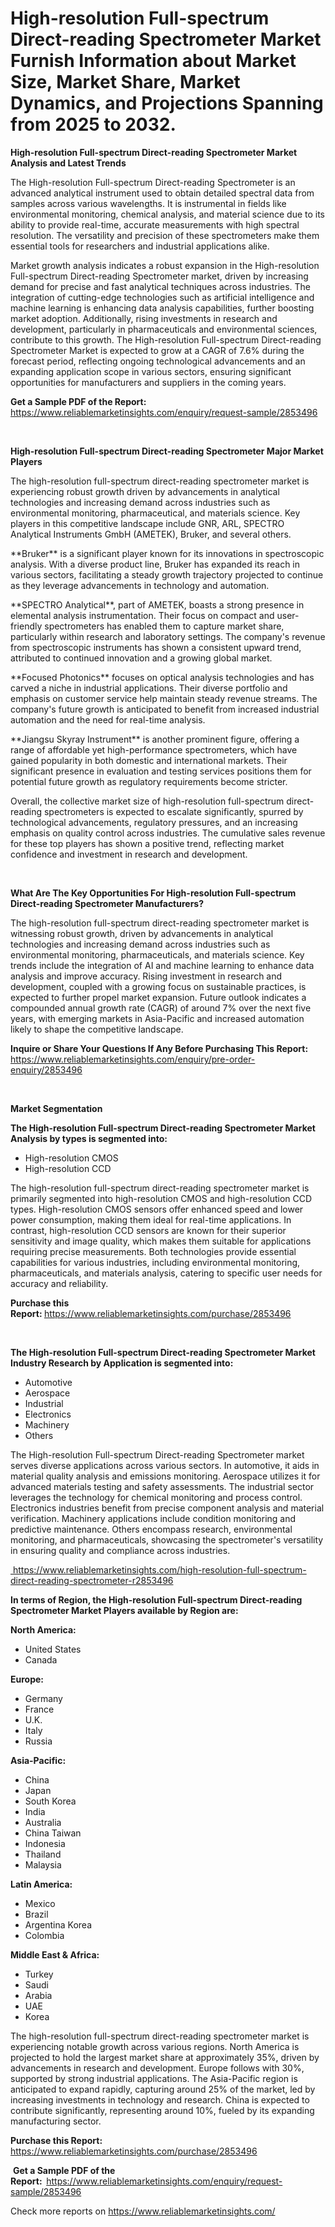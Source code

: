 <p><h1>High-resolution Full-spectrum Direct-reading Spectrometer Market Furnish Information about Market Size, Market Share, Market Dynamics, and Projections Spanning from 2025 to 2032.</h1></p><p><strong>High-resolution Full-spectrum Direct-reading Spectrometer Market Analysis and Latest Trends</strong></p>
<p><p>The High-resolution Full-spectrum Direct-reading Spectrometer is an advanced analytical instrument used to obtain detailed spectral data from samples across various wavelengths. It is instrumental in fields like environmental monitoring, chemical analysis, and material science due to its ability to provide real-time, accurate measurements with high spectral resolution. The versatility and precision of these spectrometers make them essential tools for researchers and industrial applications alike.</p><p>Market growth analysis indicates a robust expansion in the High-resolution Full-spectrum Direct-reading Spectrometer market, driven by increasing demand for precise and fast analytical techniques across industries. The integration of cutting-edge technologies such as artificial intelligence and machine learning is enhancing data analysis capabilities, further boosting market adoption. Additionally, rising investments in research and development, particularly in pharmaceuticals and environmental sciences, contribute to this growth. The High-resolution Full-spectrum Direct-reading Spectrometer Market is expected to grow at a CAGR of 7.6% during the forecast period, reflecting ongoing technological advancements and an expanding application scope in various sectors, ensuring significant opportunities for manufacturers and suppliers in the coming years.</p></p>
<p><strong>Get a Sample PDF of the Report:&nbsp;</strong> <a href="https://www.reliablemarketinsights.com/enquiry/request-sample/2853496?utm_campaign=2680&utm_medium=2&utm_source=Github&utm_content=ia&utm_term=12032025&utm_id=high-resolution-full-spectrum-direct-reading-spectrometer">https://www.reliablemarketinsights.com/enquiry/request-sample/2853496</a></p>
<p>&nbsp;</p>
<p><strong>High-resolution Full-spectrum Direct-reading Spectrometer Major Market Players</strong></p>
<p><p>The high-resolution full-spectrum direct-reading spectrometer market is experiencing robust growth driven by advancements in analytical technologies and increasing demand across industries such as environmental monitoring, pharmaceutical, and materials science. Key players in this competitive landscape include GNR, ARL, SPECTRO Analytical Instruments GmbH (AMETEK), Bruker, and several others.</p><p>**Bruker** is a significant player known for its innovations in spectroscopic analysis. With a diverse product line, Bruker has expanded its reach in various sectors, facilitating a steady growth trajectory projected to continue as they leverage advancements in technology and automation.</p><p>**SPECTRO Analytical**, part of AMETEK, boasts a strong presence in elemental analysis instrumentation. Their focus on compact and user-friendly spectrometers has enabled them to capture market share, particularly within research and laboratory settings. The company's revenue from spectroscopic instruments has shown a consistent upward trend, attributed to continued innovation and a growing global market.</p><p>**Focused Photonics** focuses on optical analysis technologies and has carved a niche in industrial applications. Their diverse portfolio and emphasis on customer service help maintain steady revenue streams. The company's future growth is anticipated to benefit from increased industrial automation and the need for real-time analysis.</p><p>**Jiangsu Skyray Instrument** is another prominent figure, offering a range of affordable yet high-performance spectrometers, which have gained popularity in both domestic and international markets. Their significant presence in evaluation and testing services positions them for potential future growth as regulatory requirements become stricter.</p><p>Overall, the collective market size of high-resolution full-spectrum direct-reading spectrometers is expected to escalate significantly, spurred by technological advancements, regulatory pressures, and an increasing emphasis on quality control across industries. The cumulative sales revenue for these top players has shown a positive trend, reflecting market confidence and investment in research and development.</p></p>
<p>&nbsp;</p>
<p><strong>What Are The Key Opportunities For High-resolution Full-spectrum Direct-reading Spectrometer Manufacturers?</strong></p>
<p><p>The high-resolution full-spectrum direct-reading spectrometer market is witnessing robust growth, driven by advancements in analytical technologies and increasing demand across industries such as environmental monitoring, pharmaceuticals, and materials science. Key trends include the integration of AI and machine learning to enhance data analysis and improve accuracy. Rising investment in research and development, coupled with a growing focus on sustainable practices, is expected to further propel market expansion. Future outlook indicates a compounded annual growth rate (CAGR) of around 7% over the next five years, with emerging markets in Asia-Pacific and increased automation likely to shape the competitive landscape.</p></p>
<p><strong>Inquire or Share Your Questions If Any Before Purchasing This Report:</strong> <a href="https://www.reliablemarketinsights.com/enquiry/pre-order-enquiry/2853496?utm_campaign=2680&utm_medium=2&utm_source=Github&utm_content=ia&utm_term=12032025&utm_id=high-resolution-full-spectrum-direct-reading-spectrometer">https://www.reliablemarketinsights.com/enquiry/pre-order-enquiry/2853496</a></p>
<p>&nbsp;</p>
<p><strong>Market Segmentation</strong></p>
<p><strong>The High-resolution Full-spectrum Direct-reading Spectrometer Market Analysis by types is segmented into:</strong></p>
<p><ul><li>High-resolution CMOS</li><li>High-resolution CCD</li></ul></p>
<p><p>The high-resolution full-spectrum direct-reading spectrometer market is primarily segmented into high-resolution CMOS and high-resolution CCD types. High-resolution CMOS sensors offer enhanced speed and lower power consumption, making them ideal for real-time applications. In contrast, high-resolution CCD sensors are known for their superior sensitivity and image quality, which makes them suitable for applications requiring precise measurements. Both technologies provide essential capabilities for various industries, including environmental monitoring, pharmaceuticals, and materials analysis, catering to specific user needs for accuracy and reliability.</p></p>
<p><strong>Purchase this Report:&nbsp;</strong><a href="https://www.reliablemarketinsights.com/purchase/2853496?utm_campaign=2680&utm_medium=2&utm_source=Github&utm_content=ia&utm_term=12032025&utm_id=high-resolution-full-spectrum-direct-reading-spectrometer">https://www.reliablemarketinsights.com/purchase/2853496</a></p>
<p>&nbsp;</p>
<p><strong>The High-resolution Full-spectrum Direct-reading Spectrometer Market Industry Research by Application is segmented into:</strong></p>
<p><ul><li>Automotive</li><li>Aerospace</li><li>Industrial</li><li>Electronics</li><li>Machinery</li><li>Others</li></ul></p>
<p><p>The High-resolution Full-spectrum Direct-reading Spectrometer market serves diverse applications across various sectors. In automotive, it aids in material quality analysis and emissions monitoring. Aerospace utilizes it for advanced materials testing and safety assessments. The industrial sector leverages the technology for chemical monitoring and process control. Electronics industries benefit from precise component analysis and material verification. Machinery applications include condition monitoring and predictive maintenance. Others encompass research, environmental monitoring, and pharmaceuticals, showcasing the spectrometer's versatility in ensuring quality and compliance across industries.</p></p>
<p><a href="https://www.reliablemarketinsights.com/high-resolution-full-spectrum-direct-reading-spectrometer-r2853496?utm_campaign=2680&utm_medium=2&utm_source=Github&utm_content=ia&utm_term=12032025&utm_id=high-resolution-full-spectrum-direct-reading-spectrometer">&nbsp;https://www.reliablemarketinsights.com/high-resolution-full-spectrum-direct-reading-spectrometer-r2853496</a></p>
<p><strong>In terms of Region, the High-resolution Full-spectrum Direct-reading Spectrometer Market Players available by Region are:</strong></p>
<p>
    <p> <strong> North America: </strong>
        <ul>
            <li>United States</li>
            <li>Canada</li>
        </ul>
        </p> 
    <p> <strong> Europe: </strong>
        <ul>
            <li>Germany</li>
            <li>France</li>
            <li>U.K.</li>
            <li>Italy</li>
            <li>Russia</li>
        </ul>
        </p> 
    <p> <strong> Asia-Pacific: </strong>
        <ul>
            <li>China</li>
            <li>Japan</li>
            <li>South Korea</li>
            <li>India</li>
            <li>Australia</li>
            <li>China Taiwan</li>
            <li>Indonesia</li>
            <li>Thailand</li>
            <li>Malaysia</li>
        </ul>
        </p> 
    <p> <strong> Latin America: </strong>
        <ul>
            <li>Mexico</li>
            <li>Brazil</li>
            <li>Argentina Korea</li>
            <li>Colombia</li>
        </ul>
        </p> 
    <p> <strong> Middle East & Africa: </strong>
        <ul>
            <li>Turkey</li>
            <li>Saudi</li>
            <li>Arabia</li>
            <li>UAE</li>
            <li>Korea</li>
        </ul>
    </p>
    </p>
<p><p>The high-resolution full-spectrum direct-reading spectrometer market is experiencing notable growth across various regions. North America is projected to hold the largest market share at approximately 35%, driven by advancements in research and development. Europe follows with 30%, supported by strong industrial applications. The Asia-Pacific region is anticipated to expand rapidly, capturing around 25% of the market, led by increasing investments in technology and research. China is expected to contribute significantly, representing around 10%, fueled by its expanding manufacturing sector.</p></p>
<p><strong>Purchase this Report: </strong><a href="https://www.reliablemarketinsights.com/purchase/2853496?utm_campaign=2680&utm_medium=2&utm_source=Github&utm_content=ia&utm_term=12032025&utm_id=high-resolution-full-spectrum-direct-reading-spectrometer">https://www.reliablemarketinsights.com/purchase/2853496</a></p>
<p>&nbsp;<strong>Get a Sample PDF of the Report:&nbsp;&nbsp;</strong><a href="https://www.reliablemarketinsights.com/enquiry/request-sample/2853496?utm_campaign=2680&utm_medium=2&utm_source=Github&utm_content=ia&utm_term=12032025&utm_id=high-resolution-full-spectrum-direct-reading-spectrometer">https://www.reliablemarketinsights.com/enquiry/request-sample/2853496</a></p>
<p><strong></strong></p>
<p>Check more reports on <a href="https://www.reliablemarketinsights.com/?utm_campaign=2680&utm_medium=2&utm_source=Github&utm_content=ia&utm_term=12032025&utm_id=high-resolution-full-spectrum-direct-reading-spectrometer">https://www.reliablemarketinsights.com/</a></p>